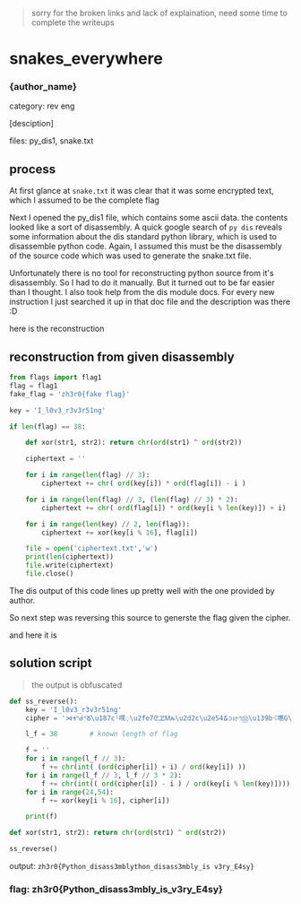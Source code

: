 > sorry for the broken links and lack of explaination, need some time to complete the writeups
# snakes_everywhere
### {author_name}

category: rev eng

[desciption]

files: py_dis1, snake.txt

## process
At first glance at `snake.txt` it was clear that it was some encrypted text, which I assumed to be the complete flag

Next I opened the py_dis1 file, which contains some ascii data. the contents looked like a sort of disassembly.
A quick google search of `py dis` reveals some information about the dis standard python library, which is used to
disassemble python code. Again, I assumed this must be the disassembly of the source code which was used to generate the snake.txt file.

Unfortunately there is no tool for reconstructing python source from it's disassembly. So I had to do it manually.
But it turned out to be far easier than I thought. I also took help from the dis module docs. For every new instruction I just
searched it up in that doc file and the description was there :D


here is the reconstruction
## reconstruction from given disassembly
```python
from flags import flag1
flag = flag1
fake_flag = 'zh3r0{fake flag}'

key = 'I_l0v3_r3v3r51ng'

if len(flag) == 38:

	def xor(str1, str2): return chr(ord(str1) ^ ord(str2))

	ciphertext = ''

	for i in range(len(flag) // 3):
		ciphertext += chr( ord(key[i]) * ord(flag[i]) - i )

	for i in range(len(flag) // 3, (len(flag) // 3) * 2):
		ciphertext += chr( ord(flag[i]) * ord(key[i % len(key)]) + i)

	for i in range(len(key) // 2, len(flag)):
		ciphertext += xor(key[i % 16], flag[i])

	file = open('ciphertext.txt','w')
	print(len(ciphertext))
	file.write(ciphertext)
	file.close()
```
The dis output of this code lines up pretty well with the one provided by author.

So next step was reversing this source to generste the flag given the cipher.

and here it is
## solution script
> the output is obfuscated
```python
def ss_reverse():
	key = 'I_l0v3_r3v3r51ng'
	cipher = '⋊⚗ᖂᕝᘜ\u187cᶪ㗛᜔\u2fe7ᘓヱᎷጱ\u2d2c\u2e54᮹⪾ゖণ㉒\u139b⠪㗹G\x1e\\\x1cjU\x07\x14(,\x1f\x03\x1bQ3\x0bl\x1f@RC\x02\x1c\x1e\x16\x1aXC\x0fN'

	l_f = 38        # known length of flag

	f = ''
	for i in range(l_f // 3):
		f += chr(int( (ord(cipher[i]) + i) / ord(key[i]) ))
	for i in range(l_f // 3, l_f // 3 * 2):
		f += chr(int(( ord(cipher[i]) - i ) / ord(key[i % len(key)])))
	for i in range(24,54):
		f += xor(key[i % 16], cipher[i])

	print(f)

def xor(str1, str2): return chr(ord(str1) ^ ord(str2))

ss_reverse()
```

output: ```zh3r0{Python_disass3mblython_disass3mbly_is v3ry_E4sy}```

### flag: zh3r0{Python_disass3mbly_is_v3ry_E4sy}
